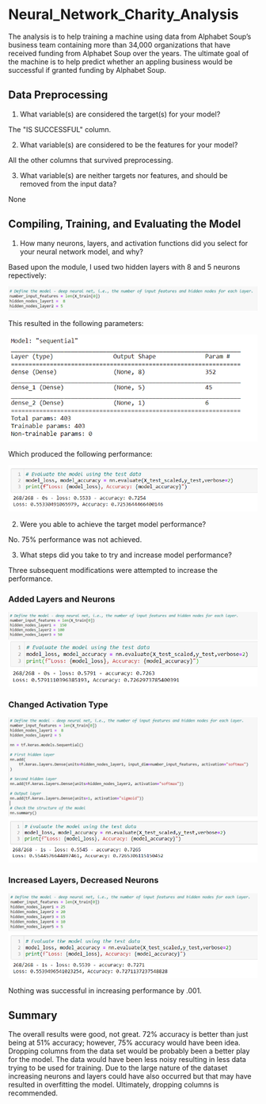 # Neural_Network_Charity_Analysis
The analysis is to help training a machine using data from Alphabet Soup’s business team containing more than 34,000 organizations that have received funding from Alphabet Soup over the years.  The ultimate goal of the machine is to help predict whether an appling business would be successful if granted funding by Alphabet Soup.

## Data Preprocessing
1. What variable(s) are considered the target(s) for your model? 

  The "IS SUCCESSFUL" column.

2. What variable(s) are considered to be the features for your model?

  All the other columns that survived preprocessing.

3. What variable(s) are neither targets nor features, and should be removed from the input data? 

  None

## Compiling, Training, and Evaluating the Model
1. How many neurons, layers, and activation functions did you select for your neural network model, and why?  

Based upon the module, I used two hidden layers with 8 and 5 neurons repectively:

![original](https://github.com/smulhern03-bootcamp/Neural_Network_Charity_Analysis/blob/main/Images/Layers%20and%20Neurons.PNG)

This resulted in the following parameters:

![parameters](https://github.com/smulhern03-bootcamp/Neural_Network_Charity_Analysis/blob/main/Images/Params.PNG)

Which produced the following performance:

![performance](https://github.com/smulhern03-bootcamp/Neural_Network_Charity_Analysis/blob/main/Images/Original%20Output.PNG)

2. Were you able to achieve the target model performance? 

No.  75% performance was not achieved.  

3. What steps did you take to try and increase model performance?

Three subsequent modifications were attempted to increase the performance.
### Added Layers and Neurons

![Added Layers and Neurons](https://github.com/smulhern03-bootcamp/Neural_Network_Charity_Analysis/blob/main/Images/Added%20layers%20and%20neurons.PNG)
![Added layers and neurons results](https://github.com/smulhern03-bootcamp/Neural_Network_Charity_Analysis/blob/main/Images/Added%20layers%20and%20neurons%20results.PNG)

### Changed Activation Type
![Changed Activation](https://github.com/smulhern03-bootcamp/Neural_Network_Charity_Analysis/blob/main/Images/Changed%20Activation.PNG)
![Changed results](https://github.com/smulhern03-bootcamp/Neural_Network_Charity_Analysis/blob/main/Images/Changed%20Activation%20Results.PNG)

### Increased Layers, Decreased Neurons
![More layers](https://github.com/smulhern03-bootcamp/Neural_Network_Charity_Analysis/blob/main/Images/More%20layers%20and%20neurons.PNG)
![results](https://github.com/smulhern03-bootcamp/Neural_Network_Charity_Analysis/blob/main/Images/More%20layers%20and%20neurons%20results.PNG)

Nothing was successful in increasing performance by .001.

## Summary
The overall results were good, not great.  72% accuracy is better than just being at 51% accuracy; however, 75% accuracy would have been idea.  Dropping columns from the data set would be probably been a better play for the model.  The data would have been less noisy resulting in less data trying to be used for training.  Due to the large nature of the dataset increasing neurons and layers could have also occurred but that may have resulted in overfitting the model.  Ultimately, dropping columns is recommended.
